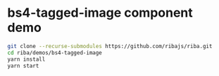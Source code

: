 # bs4-tagged-image component demo

```bash
git clone --recurse-submodules https://github.com/ribajs/riba.git
cd riba/demos/bs4-tagged-image
yarn install
yarn start
```
